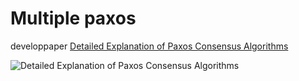 # Multiple paxos

developpaper [Detailed Explanation of Paxos Consensus Algorithms](https://developpaper.com/detailed-explanation-of-paxos-consensus-algorithms/)

![Detailed Explanation of Paxos Consensus Algorithms](https://imgs.developpaper.com/imgs/4241515809-5cb00f5b41471_articlex.png)

